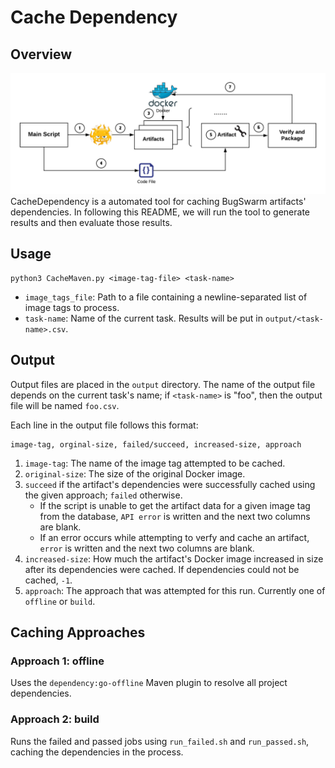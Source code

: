 # Cache Dependency

## Overview
![The Overview](./resources/figures/process.png)
CacheDependency is a automated tool for caching BugSwarm artifacts' dependencies.
In following this README, we will run the tool to generate results and then evaluate those results.

## Usage
```
python3 CacheMaven.py <image-tag-file> <task-name>
```

* `image_tags_file`: Path to a file containing a newline-separated list of image tags to process.
* `task-name`: Name of the current task. Results will be put in `output/<task-name>.csv`.

    
## Output
Output files are placed in the `output` directory.
The name of the output file depends on the current task's name; if `<task-name>` is "foo", then the output file will be named `foo.csv`.

Each line in the output file follows this format:
```
image-tag, orginal-size, failed/succeed, increased-size, approach
```

1. `image-tag`: The name of the image tag attempted to be cached.
2. `original-size`: The size of the original Docker image.
3. `succeed` if the artifact's dependencies were successfully cached using the given approach; `failed` otherwise.
    * If the script is unable to get the artifact data for a given image tag from the database, `API error` is written and the next two columns are blank.
    * If an error occurs while attempting to verfy and cache an artifact, `error` is written and the next two columns are blank.
4. `increased-size`: How much the artifact's Docker image increased in size after its dependencies were cached.
   If dependencies could not be cached, `-1`.
5. `approach`: The approach that was attempted for this run. Currently one of `offline` or `build`.

## Caching Approaches
### Approach 1: offline
Uses the `dependency:go-offline` Maven plugin to resolve all project dependencies.

### Approach 2: build
Runs the failed and passed jobs using `run_failed.sh` and `run_passed.sh`, caching the dependencies in the process.
